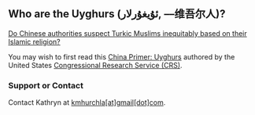 ## Who are the Uyghurs (ئۇيغۇرلار, ––维吾尔人)?

[Do Chinese authorities suspect Turkic Muslims inequitably based on their Islamic religion?](Uyghur_inequity.html)

You may wish to first read this [China Primer: Uyghurs](https://fas.org/sgp/crs/row/IF10281.pdf) authored by the United States [Congressional Research Service (CRS)](https://www.loc.gov/crsinfo/about/).


### Support or Contact

Contact Kathryn at [kmhurchla[at]gmail[dot]com](mailto:kmhurchla@gmail.com?subject=[GitHub]%20Source%20Uyghur%20inequity%20in%20Chinese%20borders).
